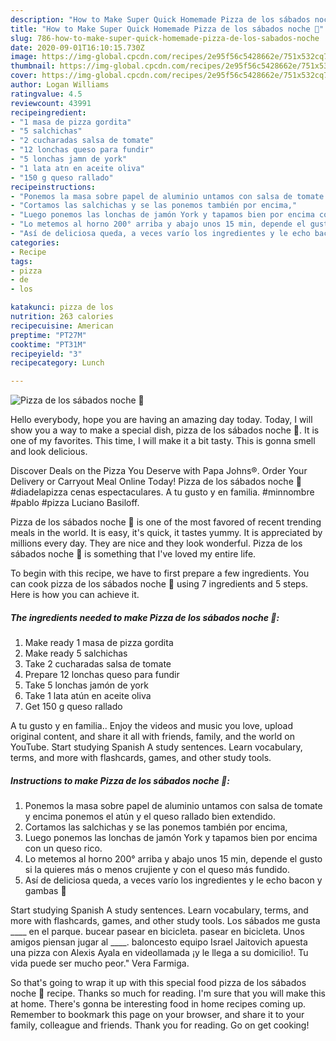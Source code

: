 ```yaml
---
description: "How to Make Super Quick Homemade Pizza de los sábados noche 🤩"
title: "How to Make Super Quick Homemade Pizza de los sábados noche 🤩"
slug: 786-how-to-make-super-quick-homemade-pizza-de-los-sabados-noche
date: 2020-09-01T16:10:15.730Z
image: https://img-global.cpcdn.com/recipes/2e95f56c5428662e/751x532cq70/pizza-de-los-sabados-noche-🤩-foto-principal.jpg
thumbnail: https://img-global.cpcdn.com/recipes/2e95f56c5428662e/751x532cq70/pizza-de-los-sabados-noche-🤩-foto-principal.jpg
cover: https://img-global.cpcdn.com/recipes/2e95f56c5428662e/751x532cq70/pizza-de-los-sabados-noche-🤩-foto-principal.jpg
author: Logan Williams
ratingvalue: 4.5
reviewcount: 43991
recipeingredient:
- "1 masa de pizza gordita"
- "5 salchichas"
- "2 cucharadas salsa de tomate"
- "12 lonchas queso para fundir"
- "5 lonchas jamn de york"
- "1 lata atn en aceite oliva"
- "150 g queso rallado"
recipeinstructions:
- "Ponemos la masa sobre papel de aluminio untamos con salsa de tomate y encima ponemos el atún y el queso rallado bien extendido."
- "Cortamos las salchichas y se las ponemos también por encima,"
- "Luego ponemos las lonchas de jamón York y tapamos bien por encima con un queso rico."
- "Lo metemos al horno 200° arriba y abajo unos 15 min, depende el gusto si la quieres más o menos crujiente y con el queso más fundido."
- "Así de deliciosa queda, a veces varío los ingredientes y le echo bacon y gambas 🤭"
categories:
- Recipe
tags:
- pizza
- de
- los

katakunci: pizza de los 
nutrition: 263 calories
recipecuisine: American
preptime: "PT27M"
cooktime: "PT31M"
recipeyield: "3"
recipecategory: Lunch

---
```



![Pizza de los sábados noche 🤩](https://img-global.cpcdn.com/recipes/2e95f56c5428662e/751x532cq70/pizza-de-los-sabados-noche-🤩-foto-principal.jpg)

Hello everybody, hope you are having an amazing day today. Today, I will show you a way to make a special dish, pizza de los sábados noche 🤩. It is one of my favorites. This time, I will make it a bit tasty. This is gonna smell and look delicious.

Discover Deals on the Pizza You Deserve with Papa Johns®. Order Your Delivery or Carryout Meal Online Today! Pizza de los sábados noche 🤩 #diadelapizza cenas espectaculares. A tu gusto y en familia. #minnombre #pablo #pizza Luciano Basiloff.

Pizza de los sábados noche 🤩 is one of the most favored of recent trending meals in the world. It is easy, it's quick, it tastes yummy. It is appreciated by millions every day. They are nice and they look wonderful. Pizza de los sábados noche 🤩 is something that I've loved my entire life.


To begin with this recipe, we have to first prepare a few ingredients. You can cook pizza de los sábados noche 🤩 using 7 ingredients and 5 steps. Here is how you can achieve it.

<!--inarticleads1-->

##### The ingredients needed to make Pizza de los sábados noche 🤩:

1. Make ready 1 masa de pizza gordita
1. Make ready 5 salchichas
1. Take 2 cucharadas salsa de tomate
1. Prepare 12 lonchas queso para fundir
1. Take 5 lonchas jamón de york
1. Take 1 lata atún en aceite oliva
1. Get 150 g queso rallado


A tu gusto y en familia.. Enjoy the videos and music you love, upload original content, and share it all with friends, family, and the world on YouTube. Start studying Spanish A study sentences. Learn vocabulary, terms, and more with flashcards, games, and other study tools. 

<!--inarticleads2-->

##### Instructions to make Pizza de los sábados noche 🤩:

1. Ponemos la masa sobre papel de aluminio untamos con salsa de tomate y encima ponemos el atún y el queso rallado bien extendido.
1. Cortamos las salchichas y se las ponemos también por encima,
1. Luego ponemos las lonchas de jamón York y tapamos bien por encima con un queso rico.
1. Lo metemos al horno 200° arriba y abajo unos 15 min, depende el gusto si la quieres más o menos crujiente y con el queso más fundido.
1. Así de deliciosa queda, a veces varío los ingredientes y le echo bacon y gambas 🤭


Start studying Spanish A study sentences. Learn vocabulary, terms, and more with flashcards, games, and other study tools. Los sábados me gusta ____ en el parque. bucear pasear en bicicleta. pasear en bicicleta. Unos amigos piensan jugar al ____. baloncesto equipo Israel Jaitovich apuesta una pizza con Alexis Ayala en videollamada ¡y le llega a su domicilio!. Tu vida puede ser mucho peor.&#34; Vera Farmiga. 

So that's going to wrap it up with this special food pizza de los sábados noche 🤩 recipe. Thanks so much for reading. I'm sure that you will make this at home. There's gonna be interesting food in home recipes coming up. Remember to bookmark this page on your browser, and share it to your family, colleague and friends. Thank you for reading. Go on get cooking!
